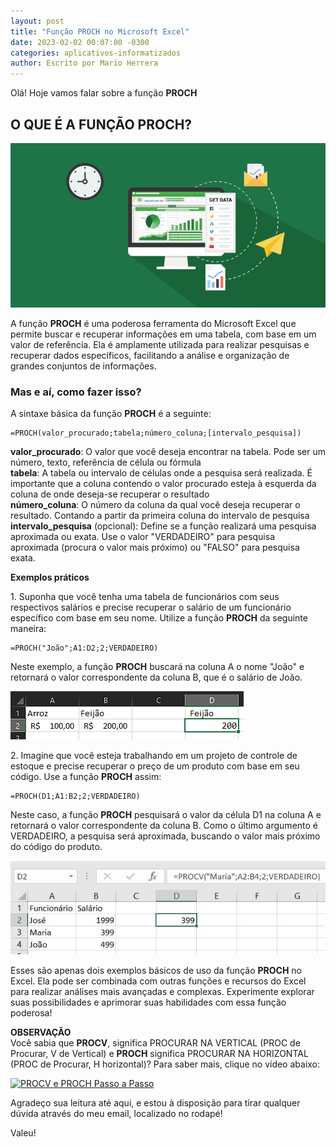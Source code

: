 ```yaml
---
layout: post
title: "Função PROCH no Microsoft Excel"
date: 2023-02-02 00:07:00 -0300
categories: aplicativos-informatizados
author: Escrito por Mario Herrera
---
```


Olá! Hoje vamos falar sobre a função **PROCH**

## O QUE É A FUNÇÃO PROCH?


![](https://github.com/mariopuebla17/blog/blob/main/_images/202302/excel1.jpg?raw=true)

A função **PROCH** é uma poderosa ferramenta do Microsoft Excel que permite buscar e recuperar informações em uma tabela, com base em um valor de referência. Ela é amplamente utilizada para realizar pesquisas e recuperar dados específicos, facilitando a análise e organização de grandes conjuntos de informações.

### Mas e aí, como fazer isso?

A sintaxe básica da função **PROCH** é a seguinte:

```
=PROCH(valor_procurado;tabela;número_coluna;[intervalo_pesquisa])
```

**valor_procurado**: O valor que você deseja encontrar na tabela. Pode ser um número, texto, referência de célula ou fórmula  
**tabela**: A tabela ou intervalo de células onde a pesquisa será realizada. É importante que a coluna contendo o valor procurado esteja à esquerda da coluna de onde deseja-se recuperar o resultado  
**número_coluna**: O número da coluna da qual você deseja recuperar o resultado. Contando a partir da primeira coluna do intervalo de pesquisa  
**intervalo_pesquisa** (opcional): Define se a função realizará uma pesquisa aproximada ou exata. Use o valor "VERDADEIRO" para pesquisa aproximada (procura o valor mais próximo) ou "FALSO" para pesquisa exata.

**Exemplos práticos**

1\. Suponha que você tenha uma tabela de funcionários com seus respectivos salários e precise recuperar o salário de um funcionário específico com base em seu nome. Utilize a função **PROCH** da seguinte maneira:

```
=PROCH("João";A1:D2;2;VERDADEIRO)
```

Neste exemplo, a função **PROCH** buscará na coluna A o nome "João" e retornará o valor correspondente da coluna B, que é o salário de João.

![](https://github.com/mariopuebla17/blog/blob/main/_images/202302/excel18.jpg?raw=true)  

2\. Imagine que você esteja trabalhando em um projeto de controle de estoque e precise recuperar o preço de um produto com base em seu código. Use a função **PROCH** assim:

```
=PROCH(D1;A1:B2;2;VERDADEIRO)
```

Neste caso, a função **PROCH** pesquisará o valor da célula D1 na coluna A e retornará o valor correspondente da coluna B. Como o último argumento é VERDADEIRO, a pesquisa será aproximada, buscando o valor mais próximo do código do produto.

![](https://github.com/mariopuebla17/blog/blob/main/_images/202302/excel19.jpg?raw=true)  

Esses são apenas dois exemplos básicos de uso da função **PROCH** no Excel. Ela pode ser combinada com outras funções e recursos do Excel para realizar análises mais avançadas e complexas. Experimente explorar suas possibilidades e aprimorar suas habilidades com essa função poderosa!

**OBSERVAÇÃO**  
 Você sabia que **PROCV**, significa PROCURAR NA VERTICAL (PROC de Procurar, V de Vertical) e **PROCH** significa PROCURAR NA HORIZONTAL (PROC de Procurar, H horizontal)?
 Para saber mais, clique no vídeo abaixo:

[![PROCV e PROCH Passo a Passo](https://img.youtube.com/vi/t-xdWIF9j7c/0.jpg)](https://youtu.be/t-xdWIF9j7c)  


Agradeço sua leitura até aqui, e estou à disposição para tirar qualquer dúvida através do meu email, localizado no rodapé!

Valeu!
